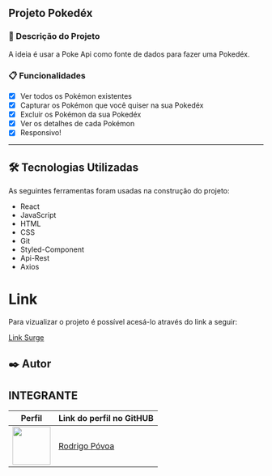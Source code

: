 ## Projeto Pokedéx

### 🚀 Descrição do Projeto
 A ideia é usar a Poke Api como fonte de dados para fazer uma Pokedéx. 
 
### 📋 Funcionalidades
- [x] Ver todos os Pokémon existentes
- [x] Capturar os Pokémon que você quiser na sua Pokedéx
- [x] Excluir os Pokémon da sua Pokedéx
- [x] Ver os detalhes de cada Pokémon
- [x] Responsivo!
---

## 🛠️ Tecnologias Utilizadas

As seguintes ferramentas foram usadas na construção do projeto:

- React
- JavaScript
- HTML
- CSS
- Git
- Styled-Component
- Api-Rest
- Axios

# Link 
Para vizualizar o projeto é possível acesá-lo através do link a seguir:

<a href="https://bewildered-waste.surge.sh/" target="_blank">Link Surge</a>

## ✒️ Autor

## INTEGRANTE
Perfil      | Link do perfil no GitHUB
--------- | ------
[<img src="https://avatars.githubusercontent.com/jrpovoa" width="75px;"/>](https://github.com/desenvolvedor1) |  [ Rodrigo Póvoa ](https://github.com/jrpovoa)
